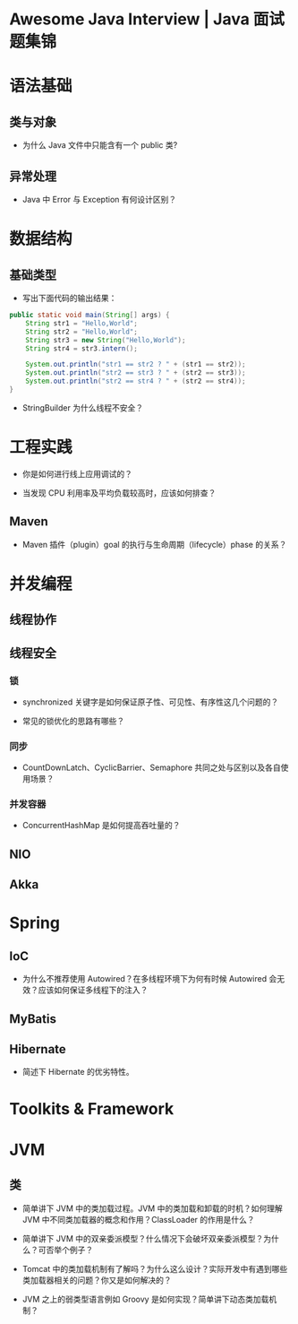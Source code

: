 # Awesome Java Interview | Java 面试题集锦

# 语法基础

## 类与对象

- 为什么 Java 文件中只能含有一个 public 类?

## 异常处理

- Java 中 Error 与 Exception 有何设计区别？

# 数据结构

## 基础类型

- 写出下面代码的输出结果：

```java
public static void main(String[] args) {
    String str1 = "Hello,World";
    String str2 = "Hello,World";
    String str3 = new String("Hello,World");
    String str4 = str3.intern();

    System.out.println("str1 == str2 ? " + (str1 == str2));
    System.out.println("str2 == str3 ? " + (str2 == str3));
    System.out.println("str2 == str4 ? " + (str2 == str4));
}
```

- StringBuilder 为什么线程不安全？

# 工程实践

- 你是如何进行线上应用调试的？

- 当发现 CPU 利用率及平均负载较高时，应该如何排查？

## Maven

- Maven 插件（plugin）goal 的执行与生命周期（lifecycle）phase 的关系？

# 并发编程

## 线程协作

## 线程安全

### 锁

- synchronized 关键字是如何保证原子性、可见性、有序性这几个问题的？

- 常见的锁优化的思路有哪些？

### 同步

- CountDownLatch、CyclicBarrier、Semaphore 共同之处与区别以及各自使用场景？

### 并发容器

- ConcurrentHashMap 是如何提高吞吐量的？

## NIO

## Akka

# Spring

## IoC

- 为什么不推荐使用 Autowired？在多线程环境下为何有时候 Autowired 会无效？应该如何保证多线程下的注入？

## MyBatis

## Hibernate

- 简述下 Hibernate 的优劣特性。

# Toolkits & Framework

# JVM

## 类

- 简单讲下 JVM 中的类加载过程。JVM 中的类加载和卸载的时机？如何理解 JVM 中不同类加载器的概念和作用？ClassLoader 的作用是什么？

- 简单讲下 JVM 中的双亲委派模型？什么情况下会破坏双亲委派模型？为什么？可否举个例子？

- Tomcat 中的类加载机制有了解吗？为什么这么设计？实际开发中有遇到哪些类加载器相关的问题？你又是如何解决的？

- JVM 之上的弱类型语言例如 Groovy 是如何实现？简单讲下动态类加载机制？
